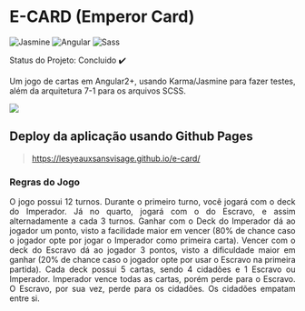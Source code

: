 # E-CARD (Emperor Card)

![Jasmine](https://img.shields.io/static/v1?style=for-the-badge&message=Jasmine&color=8A4182&logo=Jasmine&logoColor=FFFFFF&label=) ![Angular](https://img.shields.io/static/v1?style=for-the-badge&message=Angular&color=DD0031&logo=Angular&logoColor=FFFFFF&label=) ![Sass](https://img.shields.io/static/v1?style=for-the-badge&message=Sass&color=CC6699&logo=Sass&logoColor=FFFFFF&label=)

Status do Projeto: Concluido :heavy_check_mark:

<p align="justify">Um jogo de cartas em Angular2+, usando Karma/Jasmine  
para fazer testes, além da arquitetura 7-1 para os arquivos SCSS.</p>
<img align="center" src="https://steamuserimages-a.akamaihd.net/ugc/540766501024048608/03C47E2FBFEBD54AFDE2239E2F1EC5448DEE5933/?imw=637&imh=358&ima=fit&impolicy=Letterbox&imcolor=%23000000&letterbox=true" />

## Deploy da aplicação usando Github Pages

> https://lesyeauxsansvisage.github.io/e-card/

### Regras do Jogo

<p align="justify">O jogo possui 12 turnos. Durante o primeiro turno, você jogará com o deck do Imperador. Já no quarto, jogará com o do Escravo, e assim alternadamente a cada 3 turnos. Ganhar com o Deck do Imperador dá ao jogador um ponto, visto a facilidade maior em vencer (80% de chance caso o jogador opte por jogar o Imperador como primeira carta). Vencer com o deck do Escravo dá ao jogador 3 pontos, visto a dificuldade maior em ganhar (20% de chance caso o jogador opte por usar o Escravo na primeira partida). Cada deck possui 5 cartas, sendo 4 cidadões e 1 Escravo ou Imperador. Imperador vence todas as cartas, porém perde para o Escravo. O Escravo, por sua vez, perde para os cidadões. Os cidadões empatam entre si. </p>
